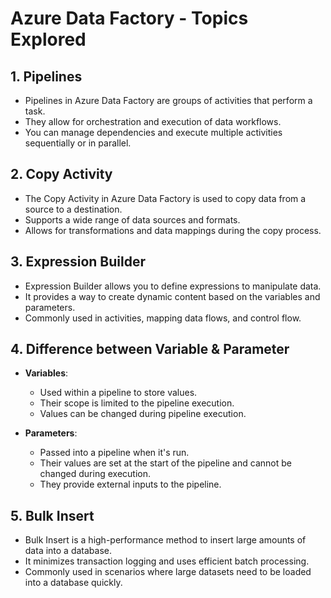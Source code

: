 # Azure Data Factory - Topics Explored

## 1. Pipelines
- Pipelines in Azure Data Factory are groups of activities that perform a task.
- They allow for orchestration and execution of data workflows.
- You can manage dependencies and execute multiple activities sequentially or in parallel.

## 2. Copy Activity
- The Copy Activity in Azure Data Factory is used to copy data from a source to a destination.
- Supports a wide range of data sources and formats.
- Allows for transformations and data mappings during the copy process.

## 3. Expression Builder
- Expression Builder allows you to define expressions to manipulate data.
- It provides a way to create dynamic content based on the variables and parameters.
- Commonly used in activities, mapping data flows, and control flow.

## 4. Difference between Variable & Parameter
- **Variables**:
  - Used within a pipeline to store values.
  - Their scope is limited to the pipeline execution.
  - Values can be changed during pipeline execution.

- **Parameters**:
  - Passed into a pipeline when it's run.
  - Their values are set at the start of the pipeline and cannot be changed during execution.
  - They provide external inputs to the pipeline.

## 5. Bulk Insert
- Bulk Insert is a high-performance method to insert large amounts of data into a database.
- It minimizes transaction logging and uses efficient batch processing.
- Commonly used in scenarios where large datasets need to be loaded into a database quickly.


